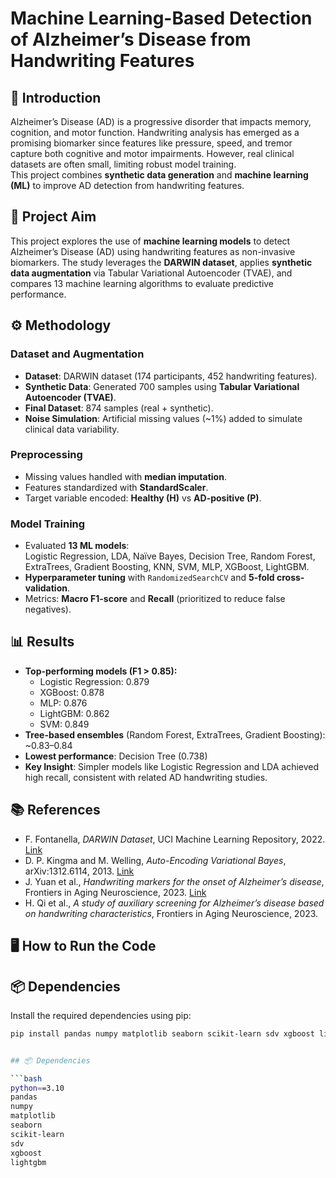 # Machine Learning-Based Detection of Alzheimer’s Disease from Handwriting Features  

## 📌 Introduction  
Alzheimer’s Disease (AD) is a progressive disorder that impacts memory, cognition, and motor function. Handwriting analysis has emerged as a promising biomarker since features like pressure, speed, and tremor capture both cognitive and motor impairments. However, real clinical datasets are often small, limiting robust model training.  
This project combines **synthetic data generation** and **machine learning (ML)** to improve AD detection from handwriting features.  

## 📌 Project Aim  
This project explores the use of **machine learning models** to detect Alzheimer’s Disease (AD) using handwriting features as non-invasive biomarkers. The study leverages the **DARWIN dataset**, applies **synthetic data augmentation** via Tabular Variational Autoencoder (TVAE), and compares 13 machine learning algorithms to evaluate predictive performance.  

## ⚙️ Methodology  
### Dataset and Augmentation  
- **Dataset**: DARWIN dataset (174 participants, 452 handwriting features).  
- **Synthetic Data**: Generated 700 samples using **Tabular Variational Autoencoder (TVAE)**.  
- **Final Dataset**: 874 samples (real + synthetic).  
- **Noise Simulation**: Artificial missing values (~1%) added to simulate clinical data variability.  

### Preprocessing  
- Missing values handled with **median imputation**.  
- Features standardized with **StandardScaler**.  
- Target variable encoded: **Healthy (H)** vs **AD-positive (P)**.  

### Model Training  
- Evaluated **13 ML models**:  
  Logistic Regression, LDA, Naïve Bayes, Decision Tree, Random Forest, ExtraTrees, Gradient Boosting, KNN, SVM, MLP, XGBoost, LightGBM.  
- **Hyperparameter tuning** with `RandomizedSearchCV` and **5-fold cross-validation**.  
- Metrics: **Macro F1-score** and **Recall** (prioritized to reduce false negatives).  

## 📊 Results  
- **Top-performing models (F1 > 0.85):**  
  - Logistic Regression: 0.879  
  - XGBoost: 0.878  
  - MLP: 0.876  
  - LightGBM: 0.862  
  - SVM: 0.849  
- **Tree-based ensembles** (Random Forest, ExtraTrees, Gradient Boosting): ~0.83–0.84  
- **Lowest performance**: Decision Tree (0.738)  
- **Key Insight**: Simpler models like Logistic Regression and LDA achieved high recall, consistent with related AD handwriting studies.  

## 📚 References  
- F. Fontanella, *DARWIN Dataset*, UCI Machine Learning Repository, 2022. [Link](https://archive.ics.uci.edu/dataset/732/darwin)  
- D. P. Kingma and M. Welling, *Auto-Encoding Variational Bayes*, arXiv:1312.6114, 2013. [Link](https://arxiv.org/abs/1312.6114)  
- J. Yuan et al., *Handwriting markers for the onset of Alzheimer’s disease*, Frontiers in Aging Neuroscience, 2023. [Link](https://www.frontiersin.org/articles/10.3389/fnagi.2023.1117250/full)  
- H. Qi et al., *A study of auxiliary screening for Alzheimer’s disease based on handwriting characteristics*, Frontiers in Aging Neuroscience, 2023.  

## 🖥️ How to Run the Code  

## 📦 Dependencies  

Install the required dependencies using pip:  

```bash
pip install pandas numpy matplotlib seaborn scikit-learn sdv xgboost lightgbm


## 📦 Dependencies  

```bash
python==3.10
pandas
numpy
matplotlib
seaborn
scikit-learn
sdv
xgboost
lightgbm

